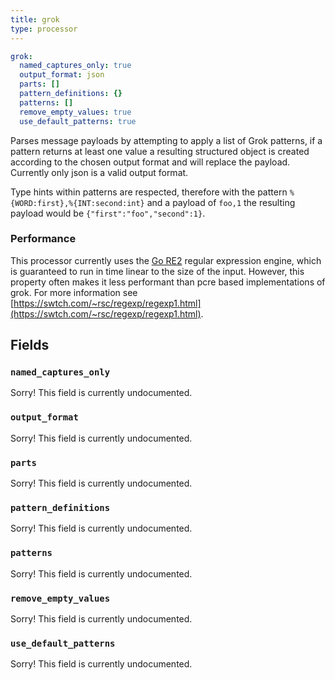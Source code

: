 ```yaml
---
title: grok
type: processor
---
```


```yaml
grok:
  named_captures_only: true
  output_format: json
  parts: []
  pattern_definitions: {}
  patterns: []
  remove_empty_values: true
  use_default_patterns: true
```

Parses message payloads by attempting to apply a list of Grok patterns, if a
pattern returns at least one value a resulting structured object is created
according to the chosen output format and will replace the payload. Currently
only json is a valid output format.

Type hints within patterns are respected, therefore with the pattern
`%{WORD:first},%{INT:second:int}` and a payload of `foo,1`
the resulting payload would be `{"first":"foo","second":1}`.

### Performance

This processor currently uses the [Go RE2](https://golang.org/s/re2syntax)
regular expression engine, which is guaranteed to run in time linear to the size
of the input. However, this property often makes it less performant than pcre
based implementations of grok. For more information see
[https://swtch.com/~rsc/regexp/regexp1.html](https://swtch.com/~rsc/regexp/regexp1.html).

## Fields

### `named_captures_only`

Sorry! This field is currently undocumented.

### `output_format`

Sorry! This field is currently undocumented.

### `parts`

Sorry! This field is currently undocumented.

### `pattern_definitions`

Sorry! This field is currently undocumented.

### `patterns`

Sorry! This field is currently undocumented.

### `remove_empty_values`

Sorry! This field is currently undocumented.

### `use_default_patterns`

Sorry! This field is currently undocumented.

